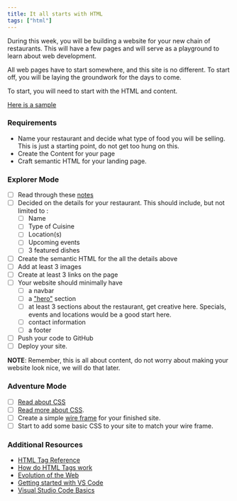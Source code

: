 ```yaml
---
title: It all starts with HTML
tags: ["html"]
---
```


During this week, you will be building a website for your new chain of
restaurants. This will have a few pages and will serve as a playground to learn
about web development.

All web pages have to start somewhere, and this site is no different. To start
off, you will be laying the groundwork for the days to come.

To start, you will need to start with the HTML and content.

[Here is a sample](https://raw.githubusercontent.com/suncoast-devs/handbook/master/curriculum/unit-ii/chapter-1/01-intro-to-html/assets/homework-sample.png)

### Requirements

- Name your restaurant and decide what type of food you will be selling. This is
  just a starting point, do not get too hung on this.
- Create the Content for your page
- Craft semantic HTML for your landing page.

### Explorer Mode

- [ ] Read through these
      [notes](https://suncoast.io/handbook/curriculum/fundamentals/modules/html-css/lessons/intro-to-html/reading/intro)
- [ ] Decided on the details for your restaurant. This should include, but not
      limited to :
  - [ ] Name
  - [ ] Type of Cuisine
  - [ ] Location(s)
  - [ ] Upcoming events
  - [ ] 3 featured dishes
- [ ] Create the semantic HTML for the all the details above
- [ ] Add at least 3 images
- [ ] Create at least 3 links on the page
- [ ] Your website should minimally have
  - [ ] a navbar
  - [ ] a ["hero"](https://www.sitepoint.com/exploring-hero-section/) section
  - [ ] at least 3 sections about the restaurant, get creative here. Specials,
        events and locations would be a good start here.
  - [ ] contact information
  - [ ] a footer
- [ ] Push your code to GitHub
- [ ] Deploy your site.

**NOTE**: Remember, this is all about content, do not worry about making your
website look nice, we will do that later.

### Adventure Mode

- [ ] [Read about CSS](https://suncoast.io/handbook/curriculum/fundamentals/modules/html-css/lessons/intro-to-css/reading/intro)
- [ ] [Read more about CSS](https://developer.mozilla.org/en-US/docs/Learn/CSS/Introduction_to_CSS).
- [ ] Create a simple
      [wire frame](https://en.wikipedia.org/wiki/Website_wireframe) for your
      finished site.
- [ ] Start to add some basic CSS to your site to match your wire frame.

### Additional Resources

- [HTML Tag Reference](https://developer.mozilla.org/en-US/docs/Web/HTML/Element)
- [How do HTML Tags work](https://developer.mozilla.org/en-US/Learn/HTML/HTML_tags)
- [Evolution of the Web](http://www.evolutionoftheweb.com)
- [Getting started with VS Code](https://code.visualstudio.com/docs/getstarted/introvideos)
- [Visual Studio Code Basics](https://code.visualstudio.com/docs/introvideos/basics)
